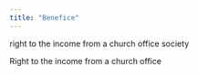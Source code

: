 ```yaml
---
title: "Benefice"
---
```

right to the income from a church office
society

Right to the income from a church office

